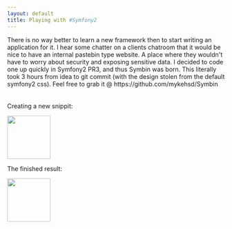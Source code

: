 ```yaml
---
layout: default
title: Playing with #Symfony2
---
```

<p>There is no way better to learn a new framework then to start writing an application for it. I hear some chatter on a clients chatroom that it would be nice to have an internal pastebin type website. A place where they wouldn't have to worry about security and exposing sensitive data. I decided to code one up quickly in Symfony2 PR3, and thus Symbin was born. This literally took 3 hours from idea to git commit (with the design stolen from the default symfony2 css). Feel free to grab it @ https://github.com/mykehsd/Symbin <br /> <br /> <br />Creating a new snippit:</p>
<p><img class="posterous_plugin_object posterous_plugin_object_image" src="http://getfile6.posterous.com/getfile/files.posterous.com/webhines/wgr7JDLsmvayIA5VA9CW1kbasm4g9Ff3K74gFDEoIILOLF1C6eSsHudmia49/Unknown-5.png.thumb100.jpg?content_part=wFqWub2mf7yjeiIjb9ho" alt="" width="100" height="100" /></p>
<p>The finished result:</p>
<p><img class="posterous_plugin_object posterous_plugin_object_image" src="http://getfile2.posterous.com/getfile/files.posterous.com/webhines/nusT4MqZjBF24acuonSI9zdFNQIqX5XCJuhoW6ciNQVM87MspnmI65yNENZs/Unknown-6.png.thumb100.jpg?content_part=FFFMiSLNxtWF15e9V6Hu" alt="" width="100" height="100" /></p>
